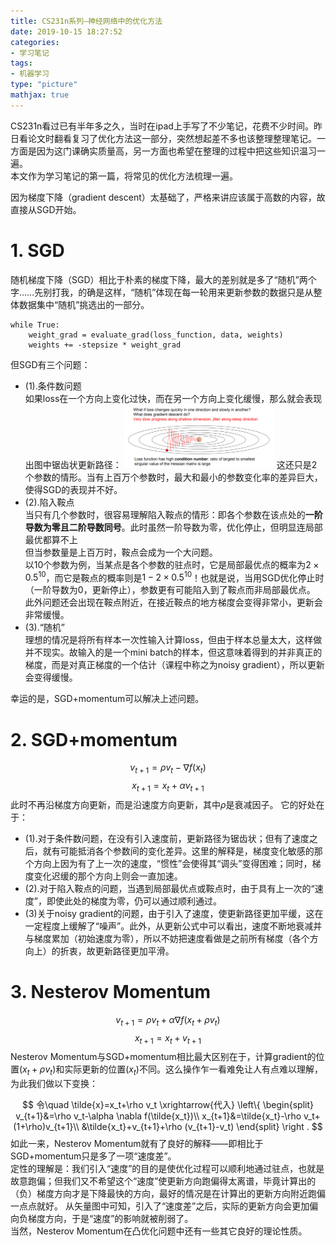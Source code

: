 ```yaml
---
title: CS231n系列—神经网络中的优化方法
date: 2019-10-15 18:27:52
categories: 
- 学习笔记
tags: 
- 机器学习
type: "picture"
mathjax: true
---
```

CS231n看过已有半年多之久，当时在ipad上手写了不少笔记，花费不少时间。昨日看论文时翻看复习了优化方法这一部分，突然想起差不多也该整理整理笔记。一方面是因为这门课确实质量高，另一方面也希望在整理的过程中把这些知识温习一遍。<br>
本文作为学习笔记的第一篇，将常见的优化方法梳理一遍。
<!-- more -->
因为梯度下降（gradient descent）太基础了，严格来讲应该属于高数的内容，故直接从SGD开始。

# 1. SGD
随机梯度下降（SGD）相比于朴素的梯度下降，最大的差别就是多了“随机”两个字……先别打我，的确是这样，“随机”体现在每一轮用来更新参数的数据只是从整体数据集中“随机”挑选出的一部分。<br>
```
while True:
    weight_grad = evaluate_grad(loss_function, data, weights)
    weights += -stepsize * weight_grad
```
但SGD有三个问题：

- (1).条件数问题<br>
    如果loss在一个方向上变化过快，而在另一个方向上变化缓慢，那么就会表现出图中锯齿状更新路径：
    <img src="https://raw.githubusercontent.com/C-Harlin/MarkDownPhotos/master/cs231n/1_optimization/opt_1.png" width=50%>
    这还只是2个参数的情形。当有上百万个参数时，最大和最小的参数变化率的差异巨大，使得SGD的表现并不好。
- (2).陷入鞍点<br>
    当只有几个参数时，很容易理解陷入鞍点的情形：即各个参数在该点处的**一阶导数为零且二阶导数同号**。此时虽然一阶导数为零，优化停止，但明显连局部最优都算不上<br>
    但当参数量是上百万时，鞍点会成为一个大问题。<br>
    以10个参数为例，当某点是各个参数的驻点时，它是局部最优点的概率为$2×0.5^{10}$，而它是鞍点的概率则是$1-2×0.5^{10}$！也就是说，当用SGD优化停止时（一阶导数为0，更新停止），参数更有可能陷入到了鞍点而非局部最优点。<br>
    此外问题还会出现在鞍点附近，在接近鞍点的地方梯度会变得非常小，更新会非常缓慢。
- (3).“随机”<br>
    理想的情况是将所有样本一次性输入计算loss，但由于样本总量太大，这样做并不现实。故输入的是一个mini batch的样本，但这意味着得到的并非真正的梯度，而是对真正梯度的一个估计（课程中称之为noisy gradient），所以更新会变得缓慢。

幸运的是，SGD+momentum可以解决上述问题。

# 2. SGD+momentum
$$ v_{t+1}=\rho v_{t}-\nabla f(x_{t}) $$
$$ x_{t+1}=x_{t}+\alpha v_{t+1} $$
此时不再沿梯度方向更新，而是沿速度方向更新，其中$\rho$是衰减因子。
它的好处在于：

- (1).对于条件数问题，在没有引入速度前，更新路径为锯齿状；但有了速度之后，就有可能抵消各个参数间的变化差异。这里的解释是，梯度变化敏感的那个方向上因为有了上一次的速度，“惯性”会使得其“调头”变得困难；同时，梯度变化迟缓的那个方向上则会一直加速。
- (2).对于陷入鞍点的问题，当遇到局部最优点或鞍点时，由于具有上一次的“速度”，即使此处的梯度为零，仍可以通过顺利通过。
- (3)关于noisy gradient的问题，由于引入了速度，使更新路径更加平缓，这在一定程度上缓解了“噪声”。此外，从更新公式中可以看出，速度不断地衰减并与梯度累加（初始速度为零），所以不妨把速度看做是之前所有梯度（各个方向上）的折衷，故更新路径更加平滑。

# 3. Nesterov Momentum
$$ v_{t+1}=\rho v_{t}+\alpha \nabla f(x_{t}+\rho v_{t}) $$
$$ x_{t+1}=x_{t}+v_{t+1} $$
Nesterov Momentum与SGD+momentum相比最大区别在于，计算gradient的位置$(x_t+\rho v_t)$和实际更新的位置$(x_t)$不同。这么操作乍一看难免让人有点难以理解，为此我们做以下变换：<br>

$$
令\quad \tilde{x}=x_t+\rho v_t \xrightarrow{代入}
\left\{
\begin{split}
v_{t+1}&=\rho v_t-\alpha \nabla f(\tilde{x_t})\\
x_{t+1}&=\tilde{x_t}-\rho v_t+(1+\rho)v_{t+1}\\
&\tilde{x_t}+v_{t+1}+\rho (v_{t+1}-v_t)
\end{split}
\right .
$$
如此一来，Nesterov Momentum就有了良好的解释——即相比于SGD+momentum只是多了一项“速度差”。<br>
定性的理解是：我们引入“速度”的目的是使优化过程可以顺利地通过驻点，也就是故意跑偏；但我们又不希望这个“速度”使更新方向跑偏得太离谱，毕竟计算出的（负）梯度方向才是下降最快的方向，最好的情况是在计算出的更新方向附近跑偏一点点就好。
从矢量图中可知，引入了“速度差”之后，实际的更新方向会更加偏向负梯度方向，于是“速度”的影响就被削弱了。<br>
当然，Nesterov Momentum在凸优化问题中还有一些其它良好的理论性质。